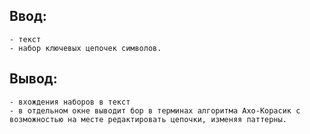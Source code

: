 ## Ввод:
	- текст
	- набор ключевых цепочек символов.
## Вывод:
	- вхождения наборов в текст 
    - в отдельном окне выводит бор в терминах алгоритма Ахо-Корасик с возможностью на месте редактировать цепочки, изменяя паттерны.

